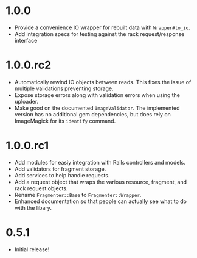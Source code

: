 # 1.0.0

* Provide a convenience IO wrapper for rebuilt data with `Wrapper#to_io`.
* Add integration specs for testing against the rack request/response interface

# 1.0.0.rc2

* Automatically rewind IO objects between reads. This fixes the issue of
  multiple validations preventing storage.
* Expose storage errors along with validation errors when using the uploader.
* Make good on the documented `ImageValidator`. The implemented version has no
  additional gem dependencies, but does rely on ImageMagick for its `identify`
  command.

# 1.0.0.rc1

* Add modules for easiy integration with Rails controllers and models.
* Add validators for fragment storage.
* Add services to help handle requests.
* Add a request object that wraps the various resource, fragment, and rack
  request objects.
* Rename `Fragmenter::Base` to `Fragmenter::Wrapper`.
* Enhanced documentation so that people can actually see what to do with the
  libary.

# 0.5.1

* Initial release!
